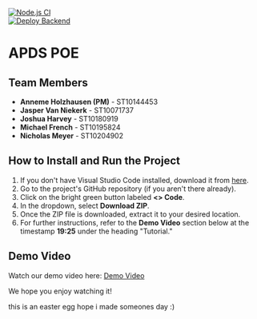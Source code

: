 [![Node.js CI](https://github.com/APDS7311POE-ST10144453/APDS7311-POE/actions/workflows/Testing.yml/badge.svg)](https://github.com/APDS7311POE-ST10144453/APDS7311-POE/actions/workflows/Testing.yml)  
[![Deploy Backend](https://github.com/APDS7311POE-ST10144453/APDS7311-POE/actions/workflows/main.yml/badge.svg)](https://github.com/APDS7311POE-ST10144453/APDS7311-POE/actions/workflows/main.yml)

# APDS POE

## Team Members
- **Anneme Holzhausen (PM)** - ST10144453
- **Jasper Van Niekerk** - ST10071737
- **Joshua Harvey** - ST10180919
- **Michael French** - ST10195824
- **Nicholas Meyer** - ST10204902

## How to Install and Run the Project

1. If you don't have Visual Studio Code installed, download it from [here](https://code.visualstudio.com/).
2. Go to the project's GitHub repository (if you aren't there already).
3. Click on the bright green button labeled **<> Code**.
4. In the dropdown, select **Download ZIP**.
5. Once the ZIP file is downloaded, extract it to your desired location.
6. For further instructions, refer to the **Demo Video** section below at the timestamp **19:25** under the heading "Tutorial."

## Demo Video
Watch our demo video here: [Demo Video](https://drive.google.com/file/d/1t8QLcuJ4CpbHoVXmP7NMi-rqdw9Db2tZ/view?usp=sharing)

We hope you enjoy watching it!



































































this is an easter egg hope i made someones day :) 
